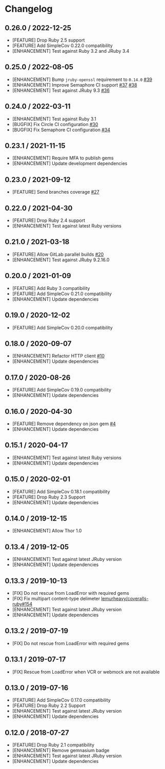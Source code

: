 # Changelog

## 0.26.0 / 2022-12-25

* [FEATURE] Drop Ruby 2.5 support
* [FEATURE] Add SimpleCov 0.22.0 compatibility
* [ENHANCEMENT] Test against Ruby 3.2 and JRuby 3.4

## 0.25.0 / 2022-08-05

* [ENHANCEMENT] Bump `jruby-openssl` requirement to `0.14.0` [#39](https://github.com/tagliala/coveralls-ruby-reborn/pull/39)
* [ENHANCEMENT] Improve Semaphore CI support [#37](https://github.com/tagliala/coveralls-ruby-reborn/pull/37) [#38](https://github.com/tagliala/coveralls-ruby-reborn/pull/38)
* [ENHANCEMENT] Test against JRuby 9.3 [#36](https://github.com/tagliala/coveralls-ruby-reborn/pull/36)

## 0.24.0 / 2022-03-11

* [ENHANCEMENT] Test against Ruby 3.1
* [BUGFIX] Fix Circle CI configuration [#30](https://github.com/tagliala/coveralls-ruby-reborn/issues/30)
* [BUGFIX] Fix Semaphore CI configuration [#34](https://github.com/tagliala/coveralls-ruby-reborn/pull/34)

## 0.23.1 / 2021-11-15

* [ENHANCEMENT] Require MFA to publish gems
* [ENHANCEMENT] Update development dependencies

## 0.23.0 / 2021-09-12

* [FEATURE] Send branches coverage [#27](https://github.com/tagliala/coveralls-ruby-reborn/pull/27)

## 0.22.0 / 2021-04-30

* [FEATURE] Drop Ruby 2.4 support
* [ENHANCEMENT] Test against latest Ruby versions

## 0.21.0 / 2021-03-18

* [FEATURE] Allow GitLab parallel builds [#20](https://github.com/tagliala/coveralls-ruby-reborn/pull/20)
* [ENHANCEMENT] Test against JRuby 9.2.16.0

## 0.20.0 / 2021-01-09

* [FEATURE] Add Ruby 3 compatibility
* [FEATURE] Add SimpleCov 0.21.0 compatibility
* [ENHANCEMENT] Update dependencies

## 0.19.0 / 2020-12-02

* [FEATURE] Add SimpleCov 0.20.0 compatibility

## 0.18.0 / 2020-09-07

* [ENHANCEMENT] Refactor HTTP client [#10](https://github.com/tagliala/coveralls-ruby-reborn/pull/10)
* [ENHANCEMENT] Update dependencies

## 0.17.0 / 2020-08-26

* [FEATURE] Add SimpleCov 0.19.0 compatibility
* [ENHANCEMENT] Update dependencies

## 0.16.0 / 2020-04-30

* [FEATURE] Remove dependency on json gem [#4](https://github.com/tagliala/coveralls-ruby-reborn/pull/4)
* [ENHANCEMENT] Update dependencies

## 0.15.1 / 2020-04-17

* [ENHANCEMENT] Test against latest Ruby versions
* [ENHANCEMENT] Update dependencies

## 0.15.0 / 2020-02-01

* [FEATURE] Add SimpleCov 0.18.1 compatibility
* [FEATURE] Drop Ruby 2.3 Support
* [ENHANCEMENT] Update dependencies

## 0.14.0 / 2019-12-15

* [ENHANCEMENT] Allow Thor 1.0

## 0.13.4 / 2019-12-05

* [ENHANCEMENT] Test against latest JRuby version
* [ENHANCEMENT] Update dependencies

## 0.13.3 / 2019-10-13

* [FIX] Do not rescue from LoadError with required gems
* [FIX] Fix multipart content-type delimeter [lemurheavy/coveralls-ruby#154](https://github.com/lemurheavy/coveralls-ruby/pull/154)
* [ENHANCEMENT] Test against latest JRuby version
* [ENHANCEMENT] Update dependencies

## 0.13.2 / 2019-07-19

* [FIX] Do not rescue from LoadError with required gems

## 0.13.1 / 2019-07-17

* [FIX] Rescue from LoadError when VCR or webmock are not available

## 0.13.0 / 2019-07-16

* [FEATURE] Add SimpleCov 0.17.0 compatibility
* [FEATURE] Drop Ruby 2.2 Support
* [ENHANCEMENT] Test against latest JRuby version
* [ENHANCEMENT] Update dependencies

## 0.12.0 / 2018-07-27

* [FEATURE] Drop Ruby 2.1 compatibility
* [ENHANCEMENT] Remove gemnasium badge
* [ENHANCEMENT] Test against latest JRuby version
* [ENHANCEMENT] Update dependencies
